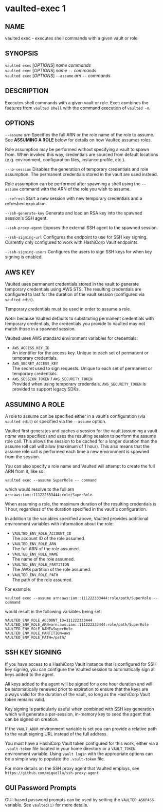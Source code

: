 vaulted-exec 1
==============

NAME
----

vaulted exec - executes shell commands with a given vault or role

SYNOPSIS
--------

`vaulted exec` [*OPTIONS*] *name* *commands*  
`vaulted exec` [*OPTIONS*] *name* `--` *commands*  
`vaulted exec` [*OPTIONS*] `--assume` *arn* `--` *commands*

DESCRIPTION
-----------

Executes shell commands with a given vault or role. Exec combines the features
from `vaulted shell` with the command execution of `vaulted -n`.

OPTIONS
-------

`--assume` *arn*
  Specifies the full ARN or the role name of the role to assume. See
  **ASSUMING A ROLE** below for details on how Vaulted assumes roles.

  Role assumption may be performed without specifying a vault to spawn from.
  When invoked this way, credentials are sourced from default locations (e.g.
  environment, configuration files, instance profile, etc.).

`--no-session`
  Disables the generation of temporary credentials and role assumption. The
  permanent credentials stored in the vault are used instead.

  Role assumption can be performed after spawning a shell using the `--assume`
  command with the ARN of the role you wish to assume.

`--refresh`
  Start a new session with new temporary credentials and a refreshed expiration.

`--ssh-generate-key`
  Generate and load an RSA key into the spawned session's SSH agent.

`--ssh-proxy-agent`
  Exposes the external SSH agent to the spawned session.

`--ssh-signing-url`
  Configures the endpoint to use for SSH key signing. Currently only configured
  to work with HashiCorp Vault endpoints.

`--ssh-signing-users`
  Configures the users to sign SSH keys for when key signing is enabled.

AWS KEY
-------

[comment]: # (WHEN MODIFYING THESE DOCS, ALSO UPDATE: vaulted-env.1.md and
vaulted-shell.1.md)

Vaulted uses permanent credentials stored in the vault to generate temporary
credentials using AWS STS. The resulting credentials are configured to last for
the duration of the vault session (configured via `vaulted edit`).

Temporary credentials must be used in order to assume a role.

*Note:* because Vaulted defaults to substituting permanent credentials with
temporary credentials, the credentials you provide to Vaulted may not match
those in a spawned session.

Vaulted uses AWS standard environment variables for credentials:

 * `AWS_ACCESS_KEY_ID`  
   An identifier for the access key. Unique to each set of permanent or
   temporary credentials.
 * `AWS_SECRET_ACCESS_KEY`  
   The secret used to sign requests. Unique to each set of permanent or
   temporary credentials.
 * `AWS_SESSION_TOKEN` / `AWS_SECURITY_TOKEN`  
   Provided when using temporary credentials. `AWS_SECURITY_TOKEN` is provided
   to support legacy SDKs.

ASSUMING A ROLE
---------------

[comment]: # (WHEN MODIFYING THESE DOCS, ALSO UPDATE: vaulted-env.1.md and
vaulted-shell.1.md)

A role to assume can be specified either in a vault's configuration (via
`vaulted edit`) or specified via the `--assume` option.

Vaulted first generates and caches a session for the vault (assuming a vault
*name* was specified) and uses the resulting session to perform the assume role
call. This allows the session to be cached for a longer duration than the assume
roll call will allow (maximum of 1 hour). This also means that the assume role
call is performed each time a new environment is spawned from the session.

You can also specify a role name and Vaulted will attempt
to create the full ARN from it, like so:

```
vaulted exec --assume SuperRole -- command
```

which would resolve to the full arn `arn:aws:iam::111222333444:role/SuperRole`.

When assuming a role, the maximum duration of the resulting credentials is 1
hour, regardless of the duration specified in the vault's configuration.

In addition to the variables specified above, Vaulted provides additional
environment variables with information about the role:

 * `VAULTED_ENV_ROLE_ACCOUNT_ID`  
   The account ID of the role assumed.
 * `VAULTED_ENV_ROLE_ARN`  
   The full ARN of the role assumed.
 * `VAULTED_ENV_ROLE_NAME`  
   The name of the role assumed.
 * `VAULTED_ENV_ROLE_PARTITION`  
   The AWS partition of the role assumed.
 * `VAULTED_ENV_ROLE_PATH`  
   The path of the role assumed.

For example:

```
vaulted exec --assume arn:aws:iam::111222333444:role/path/SuperRole -- command
```

would result in the following variables being set:

```
VAULTED_ENV_ROLE_ACCOUNT_ID=111222333444
VAULTED_ENV_ROLE_ARN=arn:aws:iam::111222333444:role/path/SuperRole
VAULTED_ENV_ROLE_NAME=SuperRole
VAULTED_ENV_ROLE_PARTITION=aws
VAULTED_ENV_ROLE_PATH=/path/
```

SSH KEY SIGNING
---------------

If you have access to a HashiCorp Vault instance that is configured for SSH key
signing, you can configure the Vaulted session to automatically sign all keys
added to the agent.

All keys added to the agent will be signed for a one hour duration and will be
automatically renewed prior to expiration to ensure that the keys are always
valid for the duration of the vault, so long as the HashiCorp Vault token
remains valid.

Key signing is particularly useful when combined with SSH key generation which
will generate a per-session, in-memory key to seed the agent that can be signed
on creation.

If the `VAULT_ADDR` environment variable is set you can provide a relative path
to the vault signing URL instead of the full address.

You must have a HashiCorp Vault token configured for this work, either via a
`.vault-token` file located in your home directory or a `VAULT_TOKEN`
environment variable. Using `vault login` with the appropriate options can be a
simple way to populate the `.vault-token` file.

For more details on the SSH proxy agent that Vaulted employs, see
`https://github.com/miquella/ssh-proxy-agent`

GUI Password Prompts
--------------------

GUI-based password prompts can be used by setting the `VAULTED_ASKPASS`
variable. See `vaulted(1)` for more details.
